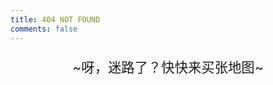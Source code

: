 ```yaml
---
title: 404 NOT FOUND
comments: false
---
```


<p style="text-align:center;font-size:16pt">~呀，迷路了？快快来买张地图~</p>

<style>
    .post-title {
        font-size: 28pt;
    }
</style>


